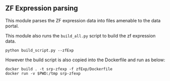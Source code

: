 ## ZF Expression parsing

This module parses the ZF expression data into files amenable to the
data portal.


This module also runs the `build_all.py` script to build the zf
expression data. 

```
python build_script.py --zfExp
```

However the build script is also copied into the Dockerfile and run as below:

```
docker build . -t srp-zfexp -f zfExp/Dockerfile
docker run -v $PWD:/tmp srp-zfexp

```
